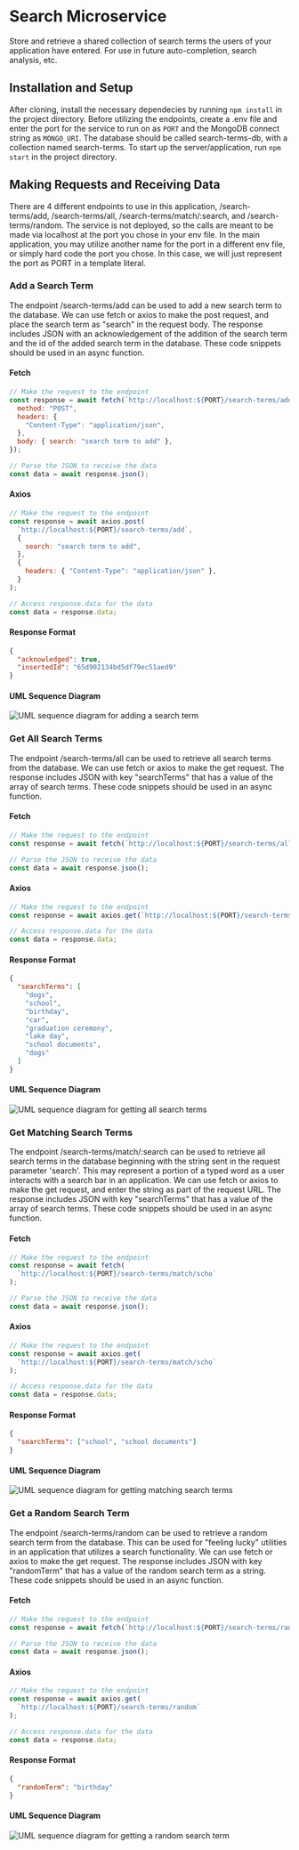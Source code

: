 # Search Microservice

Store and retrieve a shared collection of search terms the users of your application have entered. For use in future auto-completion, search analysis, etc.

## Installation and Setup

After cloning, install the necessary dependecies by running `npm install` in the project directory. Before utilizing the endpoints, create a .env file and enter the port for the service to run on as `PORT` and the MongoDB connect string as `MONGO_URI`. The database should be called search-terms-db, with a collection named search-terms. To start up the server/application, run `npm start` in the project directory.

## Making Requests and Receiving Data

There are 4 different endpoints to use in this application, /search-terms/add, /search-terms/all, /search-terms/match/:search, and /search-terms/random. The service is not deployed, so the calls are meant to be made via localhost at the port you chose in your env file. In the main application, you may utilize another name for the port in a different env file, or simply hard code the port you chose. In this case, we will just represent the port as PORT in a template literal.

### Add a Search Term

The endpoint /search-terms/add can be used to add a new search term to the database. We can use fetch or axios to make the post request, and place the search term as "search" in the request body. The response includes JSON with an acknowledgement of the addition of the search term and the id of the added search term in the database. These code snippets should be used in an async function.

#### Fetch

```javascript
// Make the request to the endpoint
const response = await fetch(`http://localhost:${PORT}/search-terms/add`, {
  method: "POST",
  headers: {
    "Content-Type": "application/json",
  },
  body: { search: "search term to add" },
});

// Parse the JSON to receive the data
const data = await response.json();
```

#### Axios

```javascript
// Make the request to the endpoint
const response = await axios.post(
  `http://localhost:${PORT}/search-terms/add`,
  {
    search: "search term to add",
  },
  {
    headers: { "Content-Type": "application/json" },
  }
);

// Access response.data for the data
const data = response.data;
```

#### Response Format

```json
{
  "acknowledged": true,
  "insertedId": "65d902134bd5df79ec51aed9"
}
```

#### UML Sequence Diagram

![UML sequence diagram for adding a search term](./images/add-search-term-UML.jpeg)

### Get All Search Terms

The endpoint /search-terms/all can be used to retrieve all search terms from the database. We can use fetch or axios to make the get request. The response includes JSON with key "searchTerms" that has a value of the array of search terms. These code snippets should be used in an async function.

#### Fetch

```javascript
// Make the request to the endpoint
const response = await fetch(`http://localhost:${PORT}/search-terms/all`);

// Parse the JSON to receive the data
const data = await response.json();
```

#### Axios

```javascript
// Make the request to the endpoint
const response = await axios.get(`http://localhost:${PORT}/search-terms/all`);

// Access response.data for the data
const data = response.data;
```

#### Response Format

```json
{
  "searchTerms": [
    "dogs",
    "school",
    "birthday",
    "car",
    "graduation ceremony",
    "lake day",
    "school documents",
    "dogs"
  ]
}
```

#### UML Sequence Diagram

![UML sequence diagram for getting all search terms](./images/all-search-terms-UML.jpeg)

### Get Matching Search Terms

The endpoint /search-terms/match/:search can be used to retrieve all search terms in the database beginning with the string sent in the request parameter 'search'. This may represent a portion of a typed word as a user interacts with a search bar in an application. We can use fetch or axios to make the get request, and enter the string as part of the request URL. The response includes JSON with key "searchTerms" that has a value of the array of search terms. These code snippets should be used in an async function.

#### Fetch

```javascript
// Make the request to the endpoint
const response = await fetch(
  `http://localhost:${PORT}/search-terms/match/scho`
);

// Parse the JSON to receive the data
const data = await response.json();
```

#### Axios

```javascript
// Make the request to the endpoint
const response = await axios.get(
  `http://localhost:${PORT}/search-terms/match/scho`
);

// Access response.data for the data
const data = response.data;
```

#### Response Format

```json
{
  "searchTerms": ["school", "school documents"]
}
```

#### UML Sequence Diagram

![UML sequence diagram for getting matching search terms](./images/matching-search-terms-UML.jpeg)

### Get a Random Search Term

The endpoint /search-terms/random can be used to retrieve a random search term from the database. This can be used for "feeling lucky" utilities in an application that utilizes a search functionality. We can use fetch or axios to make the get request. The response includes JSON with key "randomTerm" that has a value of the random search term as a string. These code snippets should be used in an async function.

#### Fetch

```javascript
// Make the request to the endpoint
const response = await fetch(`http://localhost:${PORT}/search-terms/random`);

// Parse the JSON to receive the data
const data = await response.json();
```

#### Axios

```javascript
// Make the request to the endpoint
const response = await axios.get(
  `http://localhost:${PORT}/search-terms/random`
);

// Access response.data for the data
const data = response.data;
```

#### Response Format

```json
{
  "randomTerm": "birthday"
}
```

#### UML Sequence Diagram

![UML sequence diagram for getting a random search term](./images/random-search-term-UML.jpeg)
